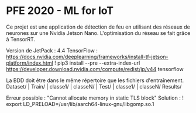 # PFE 2020 - ML for IoT

Ce projet est une application de détection de feu en utilisant des réseaux de neurones sur une Nvidia Jetson Nano. L'optimisation du réseau se fait grâce à TensorRT.

Version de JetPack : 4.4
TensorFlow : https://docs.nvidia.com/deeplearning/frameworks/install-tf-jetson-platform/index.html
! pip3 install --pre --extra-index-url https://developer.download.nvidia.com/compute/redist/jp/v44 tensorflow

La BDD doit être dans le même répertoire que les fichiers d'entraînement.
Dataset/
| Train/
|   classe1/
|   classeN/
| Test/
|   classe1/
|   classeN/
Results/


Erreur possible : "Cannot allocate memory in static TLS block"
Solution :
! export LD_PRELOAD=/usr/lib/aarch64-linux-gnu/libgomp.so.1

